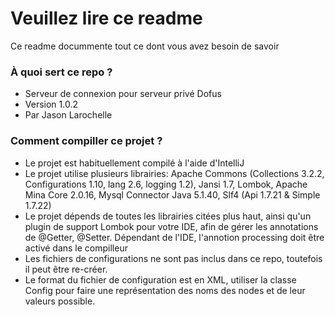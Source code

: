 # Veuillez lire ce readme #

Ce readme docummente tout ce dont vous avez besoin de savoir

### À quoi sert ce repo ? ###

* Serveur de connexion pour serveur privé Dofus
* Version 1.0.2
* Par Jason Larochelle

###  Comment compiller ce projet ? ###

* Le projet est habituellement compilé à l'aide d'IntelliJ
* Le projet utilise plusieurs librairies: Apache Commons (Collections 3.2.2, Configurations 1.10, lang 2.6, logging 1.2), Jansi 1.7, Lombok, Apache Mina Core 2.0.16, Mysql Connector Java 5.1.40, Slf4 (Api 1.7.21 & Simple 1.7.22)
* Le projet dépends de toutes les librairies citées plus haut, ainsi qu'un plugin de support Lombok pour votre IDE, afin de gérer les annotations de @Getter, @Setter. Dépendant de l'IDE, l'annotion processing doit être activé dans le compilleur
* Les fichiers de configurations ne sont pas inclus dans ce repo, toutefois il peut être re-créer.
* Le format du fichier de configuration est en XML, utiliser la classe Config pour faire une représentation des noms des nodes et de leur valeurs possible.
